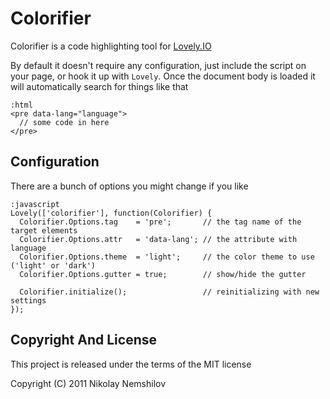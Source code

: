 # Colorifier

Colorifier is a code highlighting tool for [Lovely.IO](http://lovely.io)

By default it doesn't require any configuration, just include the script on
your page, or hook it up with `Lovely`. Once the document body is loaded it
will automatically search for things like that

    :html
    <pre data-lang="language">
      // some code in here
    </pre>



## Configuration

There are a bunch of options you might change if you like

    :javascript
    Lovely(['colorifier'], function(Colorifier) {
      Colorifier.Options.tag    = 'pre';       // the tag name of the target elements
      Colorifier.Options.attr   = 'data-lang'; // the attribute with language
      Colorifier.Options.theme  = 'light';     // the color theme to use ('light' or 'dark')
      Colorifier.Options.gutter = true;        // show/hide the gutter

      Colorifier.initialize();                 // reinitializing with new settings
    });


## Copyright And License

This project is released under the terms of the MIT license

Copyright (C) 2011 Nikolay Nemshilov